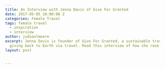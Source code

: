 ```yaml
---
title: An Interview with Jenna Davis of Give For Granted
date: 2017-05-05 10:00:08 Z
categories: Female Travel
tags: female travel
  - inspiration
  - interview
author: judsonlmoore
excerpt: Jenna Davis is founder of Give For Granted, a sustainable travel blog about
  giving back to Earth via travel. Read this interview of how she rose to success.
layout: post


---
```

